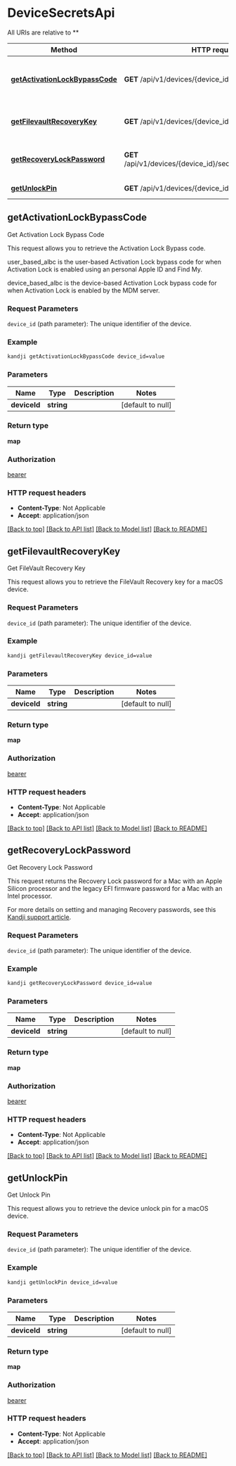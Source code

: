# DeviceSecretsApi

All URIs are relative to **

Method | HTTP request | Description
------------- | ------------- | -------------
[**getActivationLockBypassCode**](DeviceSecretsApi.md#getActivationLockBypassCode) | **GET** /api/v1/devices/{device_id}/secrets/bypasscode | Get Activation Lock Bypass Code
[**getFilevaultRecoveryKey**](DeviceSecretsApi.md#getFilevaultRecoveryKey) | **GET** /api/v1/devices/{device_id}/secrets/filevaultkey | Get FileVault Recovery Key
[**getRecoveryLockPassword**](DeviceSecretsApi.md#getRecoveryLockPassword) | **GET** /api/v1/devices/{device_id}/secrets/recoverypassword | Get Recovery Lock Password
[**getUnlockPin**](DeviceSecretsApi.md#getUnlockPin) | **GET** /api/v1/devices/{device_id}/secrets/unlockpin | Get Unlock Pin



## getActivationLockBypassCode

Get Activation Lock Bypass Code

<p>This request allows you to retrieve the Activation Lock Bypass code.</p>
<p>user_based_albc is the user-based Activation Lock bypass code for when Activation Lock is enabled using an personal Apple ID and Find My.</p>
<p>device_based_albc is the device-based Activation Lock bypass code for when Activation Lock is enabled by the MDM server.</p>
<h3 id=&quot;request-parameters&quot;>Request Parameters</h3>
<p><code>device_id</code> (path parameter): The unique identifier of the device.</p>

### Example

```bash
kandji getActivationLockBypassCode device_id=value
```

### Parameters


Name | Type | Description  | Notes
------------- | ------------- | ------------- | -------------
 **deviceId** | **string** |  | [default to null]

### Return type

**map**

### Authorization

[bearer](../README.md#bearer)

### HTTP request headers

- **Content-Type**: Not Applicable
- **Accept**: application/json

[[Back to top]](#) [[Back to API list]](../README.md#documentation-for-api-endpoints) [[Back to Model list]](../README.md#documentation-for-models) [[Back to README]](../README.md)


## getFilevaultRecoveryKey

Get FileVault Recovery Key

<p>This request allows you to retrieve the FileVault Recovery key for a macOS device.</p>
<h3 id=&quot;request-parameters&quot;>Request Parameters</h3>
<p><code>device_id</code> (path parameter): The unique identifier of the device.</p>

### Example

```bash
kandji getFilevaultRecoveryKey device_id=value
```

### Parameters


Name | Type | Description  | Notes
------------- | ------------- | ------------- | -------------
 **deviceId** | **string** |  | [default to null]

### Return type

**map**

### Authorization

[bearer](../README.md#bearer)

### HTTP request headers

- **Content-Type**: Not Applicable
- **Accept**: application/json

[[Back to top]](#) [[Back to API list]](../README.md#documentation-for-api-endpoints) [[Back to Model list]](../README.md#documentation-for-models) [[Back to README]](../README.md)


## getRecoveryLockPassword

Get Recovery Lock Password

<p>This request returns the Recovery Lock password for a Mac with an Apple Silicon processor and the legacy EFI firmware password for a Mac with an Intel processor.</p>
<p>For more details on setting and managing Recovery passwords, see this <a href=&quot;https://support.kandji.io/support/solutions/articles/72000560472-configure-the-recovery-password-library-item&quot;>Kandji support article</a>.</p>
<h3 id=&quot;request-parameters&quot;>Request Parameters</h3>
<p><code>device_id</code> (path parameter): The unique identifier of the device.</p>

### Example

```bash
kandji getRecoveryLockPassword device_id=value
```

### Parameters


Name | Type | Description  | Notes
------------- | ------------- | ------------- | -------------
 **deviceId** | **string** |  | [default to null]

### Return type

**map**

### Authorization

[bearer](../README.md#bearer)

### HTTP request headers

- **Content-Type**: Not Applicable
- **Accept**: application/json

[[Back to top]](#) [[Back to API list]](../README.md#documentation-for-api-endpoints) [[Back to Model list]](../README.md#documentation-for-models) [[Back to README]](../README.md)


## getUnlockPin

Get Unlock Pin

<p>This request allows you to retrieve the device unlock pin for a macOS device.</p>
<h3 id=&quot;request-parameters&quot;>Request Parameters</h3>
<p><code>device_id</code> (path parameter): The unique identifier of the device.</p>

### Example

```bash
kandji getUnlockPin device_id=value
```

### Parameters


Name | Type | Description  | Notes
------------- | ------------- | ------------- | -------------
 **deviceId** | **string** |  | [default to null]

### Return type

**map**

### Authorization

[bearer](../README.md#bearer)

### HTTP request headers

- **Content-Type**: Not Applicable
- **Accept**: application/json

[[Back to top]](#) [[Back to API list]](../README.md#documentation-for-api-endpoints) [[Back to Model list]](../README.md#documentation-for-models) [[Back to README]](../README.md)

